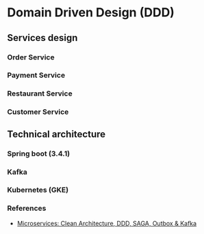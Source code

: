 # Domain Driven Design (DDD)

## Services design

### Order Service

### Payment Service

### Restaurant Service

### Customer Service

## Technical architecture

### Spring boot (3.4.1)

### Kafka

### Kubernetes (GKE)

### References

- [Microservices: Clean Architecture, DDD, SAGA, Outbox & Kafka](https://www.udemy.com/course/microservices-clean-architecture-ddd-saga-outbox-kafka-kubernetes/?couponCode=ST12MT122624)

